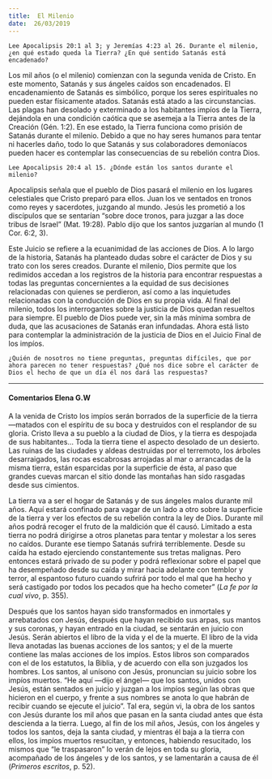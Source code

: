 ```yaml
---
title:  El Milenio
date:  26/03/2019
---
```


`Lee Apocalipsis 20:1 al 3; y Jeremías 4:23 al 26. Durante el milenio, ¿en qué estado queda la Tierra? ¿En qué sentido Satanás está encadenado?`

Los mil años (o el milenio) comienzan con la segunda venida de Cristo. En este momento, Satanás y sus ángeles caídos son encadenados. El encadenamiento de Satanás es simbólico, porque los seres espirituales no pueden estar físicamente atados. Satanás está atado a las circunstancias. Las plagas han desolado y exterminado a los habitantes impíos de la Tierra, dejándola en una condición caótica que se asemeja a la Tierra antes de la Creación (Gén. 1:2). En ese estado, la Tierra funciona como prisión de Satanás durante el milenio. Debido a que no hay seres humanos para tentar ni hacerles daño, todo lo que Satanás y sus colaboradores demoníacos pueden hacer es contemplar las consecuencias de su rebelión contra Dios.

`Lee Apocalipsis 20:4 al 15. ¿Dónde están los santos durante el milenio?`

Apocalipsis señala que el pueblo de Dios pasará el milenio en los lugares celestiales que Cristo preparó para ellos. Juan los ve sentados en tronos como reyes y sacerdotes, juzgando al mundo. Jesús les prometió a los discípulos que se sentarían “sobre doce tronos, para juzgar a las doce tribus de Israel” (Mat. 19:28). Pablo dijo que los santos juzgarían al mundo (1 Cor. 6:2, 3).

Este Juicio se refiere a la ecuanimidad de las acciones de Dios. A lo largo de la historia, Satanás ha planteado dudas sobre el carácter de Dios y su trato con los seres creados. Durante el milenio, Dios permite que los redimidos accedan a los registros de la historia para encontrar respuestas a todas las preguntas concernientes a la equidad de sus decisiones relacionadas con quienes se perdieron, así como a las inquietudes relacionadas con la conducción de Dios en su propia vida. Al final del milenio, todos los interrogantes sobre la justicia de Dios quedan resueltos para siempre. El pueblo de Dios puede ver, sin la más mínima sombra de duda, que las acusaciones de Satanás eran infundadas. Ahora está listo para contemplar la administración de la justicia de Dios en el Juicio Final de los impíos.

`¿Quién de nosotros no tiene preguntas, preguntas difíciles, que por ahora parecen no tener respuestas? ¿Qué nos dice sobre el carácter de Dios el hecho de que un día él nos dará las respuestas?`

---

#### Comentarios Elena G.W

A la venida de Cristo los impíos serán borrados de la superficie de la tierra —matados con el espíritu de su boca y destruidos con el resplandor de su gloria. Cristo lleva a su pueblo a la ciudad de Dios, y la tierra es despojada de sus habitantes… Toda la tierra tiene el aspecto desolado de un desierto. Las ruinas de las ciudades y aldeas destruidas por el terremoto, los árboles desarraigados, las rocas escabrosas arrojadas al mar o arrancadas de la misma tierra, están esparcidas por la superficie de ésta, al paso que grandes cuevas marcan el sitio donde las montañas han sido rasgadas desde sus cimientos.

La tierra va a ser el hogar de Satanás y de sus ángeles malos durante mil años. Aquí estará confinado para vagar de un lado a otro sobre la superficie de la tierra y ver los efectos de su rebelión contra la ley de Dios. Durante mil años podrá recoger el fruto de la maldición que él causó. Limitado a esta tierra no podrá dirigirse a otros planetas para tentar y molestar a los seres no caídos. Durante ese tiempo Satanás sufrirá terriblemente. Desde su caída ha estado ejerciendo constantemente sus tretas malignas. Pero entonces estará privado de su poder y podrá reflexionar sobre el papel que ha desempeñado desde su caída y mirar hacia adelante con temblor y terror, al espantoso futuro cuando sufrirá por todo el mal que ha hecho y será castigado por todos los pecados que ha hecho cometer” (_La fe por la cual vivo_, p. 355).

Después que los santos hayan sido transformados en inmortales y arrebatados con Jesús, después que hayan recibido sus arpas, sus mantos y sus coronas, y hayan entrado en la ciudad, se sentarán en juicio con Jesús. Serán abiertos el libro de la vida y el de la muerte. El libro de la vida lleva anotadas las buenas acciones de los santos; y el de la muerte contiene las malas acciones de los impíos. Estos libros son comparados con el de los estatutos, la Biblia, y de acuerdo con ella son juzgados los hombres. Los santos, al unísono con Jesús, pronuncian su juicio sobre los impíos muertos. “He aquí —dijo el ángel— que los santos, unidos con Jesús, están sentados en juicio y juzgan a los impíos según las obras que hicieron en el cuerpo, y frente a sus nombres se anota lo que habrán de recibir cuando se ejecute el juicio”. Tal era, según vi, la obra de los santos con Jesús durante los mil años que pasan en la santa ciudad antes que ésta descienda a la tierra. Luego, al fin de los mil años, Jesús, con los ángeles y todos los santos, deja la santa ciudad, y mientras él baja a la tierra con ellos, los impíos muertos resucitan, y entonces, habiendo resucitado, los mismos que “le traspasaron” lo verán de lejos en toda su gloria, acompañado de los ángeles y de los santos, y se lamentarán a causa de él (_Primeros escritos_, p. 52).